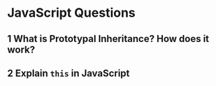 # JavaScript Questions

## 1 What is Prototypal Inheritance? How does it work?


## 2 Explain `this` in JavaScript